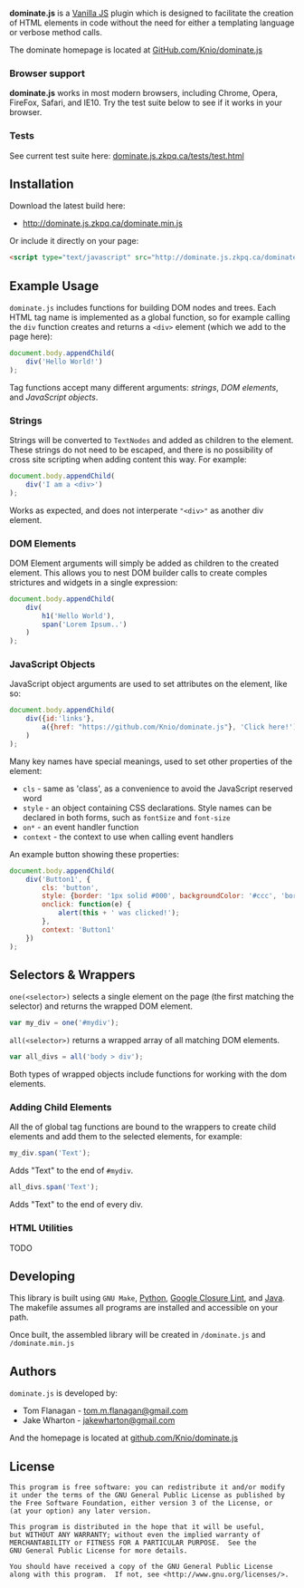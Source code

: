__dominate.js__ is a [Vanilla JS](http://vanilla-js.com/) plugin which is designed to facilitate the creation of HTML elements in code without the need for either a templating language or verbose method calls.

The dominate homepage is located at [GitHub.com/Knio/dominate.js][1]

### Browser support

__dominate.js__ works in most modern browsers, including Chrome, Opera, FireFox, Safari, and IE10. Try the test suite below to see if it works in your browser.

### Tests

See current test suite here: [dominate.js.zkpq.ca/tests/test.html](http://dominate.js.zkpq.ca/tests/test.html)

Installation
------------

Download the latest build here:

* <http://dominate.js.zkpq.ca/dominate.min.js>

Or include it directly on your page:

```html
<script type="text/javascript" src="http://dominate.js.zkpq.ca/dominate.min.js"></script>
```

Example Usage
-------------

<script type="text/javascript" src="http://dominate.js.zkpq.ca/dominate.min.js"></script>

`dominate.js` includes functions for building DOM nodes and trees. Each HTML tag name is implemented as a global function, so for example calling the `div` function creates and returns a `<div>` element (which we add to the page here):

```javascript
document.body.appendChild(
    div('Hello World!')
);
```

Tag functions accept many different arguments: *strings*, *DOM elements*, and *JavaScript objects*.

### Strings

Strings will be converted to `TextNodes` and added as children to the element. These strings do not need to be escaped, and there is no possibility of cross site scripting when adding content this way. For example:

```javascript
document.body.appendChild(
    div('I am a <div>')
);
```

Works as expected, and does not interperate `"<div>"` as another div element.

### DOM Elements

DOM Element arguments will simply be added as children to the created element. This allows you to nest DOM builder calls to create comples strictures and widgets in a single expression:

```javascript
document.body.appendChild(
    div(
        h1('Hello World'),
        span('Lorem Ipsum..')
    )
);
```

### JavaScript Objects

JavaScript object arguments are used to set attributes on the element, like so:

```javascript
document.body.appendChild(
    div({id:'links'},
        a({href: "https://github.com/Knio/dominate.js"}, 'Click here!')
    )
);
```

Many key names have special meanings, used to set other properties of the element:

* `cls` - same as 'class', as a convenience to avoid the JavaScript reserved word
* `style` - an object containing CSS declarations. Style names can be declared in both forms, such as `fontSize` and `font-size`
* `on*` - an event handler function
* `context` - the context to use when calling event handlers

An example button showing these properties:

```javascript
document.body.appendChild(
    div('Button1', {
        cls: 'button',
        style: {border: '1px solid #000', backgroundColor: '#ccc', 'border-radius': '3px'},
        onclick: function(e) {
            alert(this + ' was clicked!');
        },
        context: 'Button1'
    })
);
```


Selectors & Wrappers
--------------------

`one(<selector>)` selects a single element on the page (the first matching the selector) and returns the wrapped DOM element.

```javascript
var my_div = one('#mydiv');
```

`all(<selector>)` returns a wrapped array of all matching DOM elements.

```javascript
var all_divs = all('body > div');
```

Both types of wrapped objects include functions for working with the dom elements.

### Adding Child Elements

All the of global tag functions are bound to the wrappers to create child elements and add them to the selected elements, for example:

```javascript
my_div.span('Text');
```
Adds "Text" to the end of `#mydiv`.


```javascript
all_divs.span('Text');
```
Adds "Text" to the end of every div.

### HTML Utilities

TODO

Developing
----------

This library is built using `GNU Make`,
[Python][2], [Google Closure Lint][3], and
[Java][4]. The makefile assumes all programs are installed and accessible on your path.

Once built, the assembled library will be created in `/dominate.js` and `/dominate.min.js`


Authors
-------

`dominate.js` is developed by:

 * Tom Flanagan - <tom.m.flanagan@gmail.com>
 * Jake Wharton - <jakewharton@gmail.com>

And the homepage is located at [github.com/Knio/dominate.js](//github.com/Knio/dominate.js)


License
-------

    This program is free software: you can redistribute it and/or modify
    it under the terms of the GNU General Public License as published by
    the Free Software Foundation, either version 3 of the License, or
    (at your option) any later version.

    This program is distributed in the hope that it will be useful,
    but WITHOUT ANY WARRANTY; without even the implied warranty of
    MERCHANTABILITY or FITNESS FOR A PARTICULAR PURPOSE.  See the
    GNU General Public License for more details.

    You should have received a copy of the GNU General Public License
    along with this program.  If not, see <http://www.gnu.org/licenses/>.



 [1]: https://github.com/Knio/dominate.js
 [2]: http://www.python.org/getit/
 [3]: http://code.google.com/closure/utilities/docs/linter_howto.html
 [4]: http://www.java.com/en/download/
 [5]: http://code.google.com/closure/compiler/

